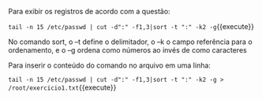 Para exibir os registros de acordo com a questão:

`tail -n 15 /etc/passwd | cut -d":" -f1,3|sort -t ":" -k2 -g`{{execute}}

No comando sort, o –t define o delimitador, o –k o campo referência para o
ordenamento, e o –g ordena como números ao invés de como caracteres

Para inserir o conteúdo do comando no arquivo em uma linha:

`tail -n 15 /etc/passwd | cut -d":" -f1,3|sort -t ":" -k2 -g > /root/exercicio1.txt`{{execute}}